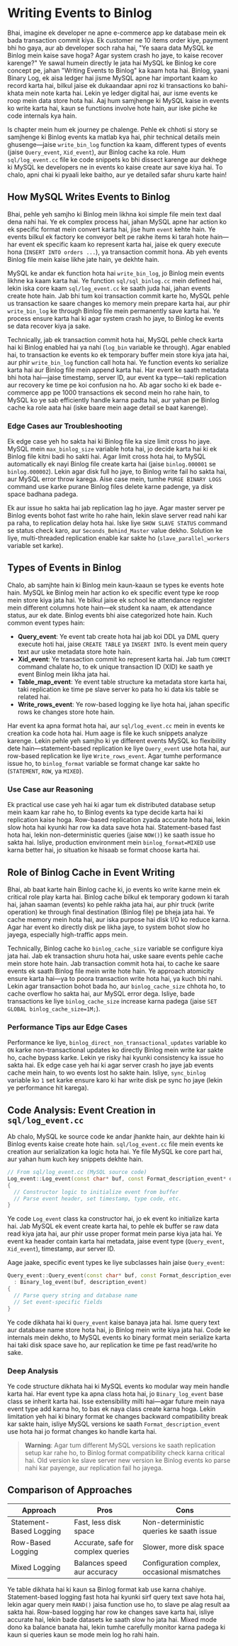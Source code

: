# Writing Events to Binlog

Bhai, imagine ek developer ne apne e-commerce app ke database mein ek bada transaction commit kiya. Ek customer ne 10 items order kiye, payment bhi ho gaya, aur ab developer soch raha hai, "Ye saara data MySQL ke Binlog mein kaise save hoga? Agar system crash ho jaye, to kaise recover karenge?" Ye sawal humein directly le jata hai MySQL ke Binlog ke core concept pe, jahan "Writing Events to Binlog" ka kaam hota hai. Binlog, yaani Binary Log, ek aisa ledger hai jisme MySQL apne har important kaam ko record karta hai, bilkul jaise ek dukaandaar apni roz ki transactions ko bahi-khata mein note karta hai. Lekin ye ledger digital hai, aur isme events ke roop mein data store hota hai. Aaj hum samjhenge ki MySQL kaise in events ko write karta hai, kaun se functions involve hote hain, aur iske piche ke code internals kya hain.

Is chapter mein hum ek journey pe chalenge. Pehle ek chhoti si story se samjhenge ki Binlog events ka matlab kya hai, phir technical details mein ghusenge—jaise `write_bin_log` function ka kaam, different types of events (jaise `Query_event`, `Xid_event`), aur Binlog cache ka role. Hum `sql/log_event.cc` file ke code snippets ko bhi dissect karenge aur dekhege ki MySQL ke developers ne in events ko kaise create aur save kiya hai. To chalo, apni chai ki pyaali leke baitho, aur ye detailed safar shuru karte hain!

## How MySQL Writes Events to Binlog

Bhai, pehle yeh samjho ki Binlog mein likhna koi simple file mein text daal dena nahi hai. Ye ek complex process hai, jahan MySQL apne har action ko ek specific format mein convert karta hai, jise hum `event` kehte hain. Ye events bilkul ek factory ke conveyor belt pe rakhe items ki tarah hote hain—har event ek specific kaam ko represent karta hai, jaise ek query execute hona (`INSERT INTO orders ...`), ya transaction commit hona. Ab yeh events Binlog file mein kaise likhe jate hain, ye dekhte hain.

MySQL ke andar ek function hota hai `write_bin_log`, jo Binlog mein events likhne ka kaam karta hai. Ye function `sql/sql_binlog.cc` mein defined hai, lekin iska core kaam `sql/log_event.cc` ke saath juda hai, jahan events create hote hain. Jab bhi tum koi transaction commit karte ho, MySQL pehle us transaction ke saare changes ko memory mein prepare karta hai, aur phir `write_bin_log` ke through Binlog file mein permanently save karta hai. Ye process ensure karta hai ki agar system crash ho jaye, to Binlog ke events se data recover kiya ja sake.

Technically, jab ek transaction commit hota hai, MySQL pehle check karta hai ki Binlog enabled hai ya nahi (`log_bin` variable ke through). Agar enabled hai, to transaction ke events ko ek temporary buffer mein store kiya jata hai, aur phir `write_bin_log` function call hota hai. Ye function events ko serialize karta hai aur Binlog file mein append karta hai. Har event ke saath metadata bhi hota hai—jaise timestamp, server ID, aur event ka type—taki replication aur recovery ke time pe koi confusion na ho. Ab agar socho ki ek bade e-commerce app pe 1000 transactions ek second mein ho rahe hain, to MySQL ko ye sab efficiently handle karna padta hai, aur yahan pe Binlog cache ka role aata hai (iske baare mein aage detail se baat karenge).

### Edge Cases aur Troubleshooting
Ek edge case yeh ho sakta hai ki Binlog file ka size limit cross ho jaye. MySQL mein `max_binlog_size` variable hota hai, jo decide karta hai ki ek Binlog file kitni badi ho sakti hai. Agar limit cross hota hai, to MySQL automatically ek nayi Binlog file create karta hai (jaise `binlog.000001` se `binlog.000002`). Lekin agar disk full ho jaye, to Binlog write fail ho sakta hai, aur MySQL error throw karega. Aise case mein, tumhe `PURGE BINARY LOGS` command use karke purane Binlog files delete karne padenge, ya disk space badhana padega.

Ek aur issue ho sakta hai jab replication lag ho jaye. Agar master server pe Binlog events bohot fast write ho rahe hain, lekin slave server read nahi kar pa raha, to replication delay hota hai. Iske liye `SHOW SLAVE STATUS` command se status check karo, aur `Seconds_Behind_Master` value dekho. Solution ke liye, multi-threaded replication enable kar sakte ho (`slave_parallel_workers` variable set karke).

## Types of Events in Binlog

Chalo, ab samjhte hain ki Binlog mein kaun-kaaun se types ke events hote hain. MySQL ke Binlog mein har action ko ek specific event type ke roop mein store kiya jata hai. Ye bilkul jaise ek school ke attendance register mein different columns hote hain—ek student ka naam, ek attendance status, aur ek date. Binlog events bhi aise categorized hote hain. Kuch common event types hain:

- **Query_event**: Ye event tab create hota hai jab koi DDL ya DML query execute hoti hai, jaise `CREATE TABLE` ya `INSERT INTO`. Is event mein query text aur uske metadata store hote hain.
- **Xid_event**: Ye transaction commit ko represent karta hai. Jab tum `COMMIT` command chalate ho, to ek unique transaction ID (XID) ke saath ye event Binlog mein likha jata hai.
- **Table_map_event**: Ye event table structure ka metadata store karta hai, taki replication ke time pe slave server ko pata ho ki data kis table se related hai.
- **Write_rows_event**: Ye row-based logging ke liye hota hai, jahan specific rows ke changes store hote hain.

Har event ka apna format hota hai, aur `sql/log_event.cc` mein in events ke creation ka code hota hai. Hum aage is file ke kuch snippets analyze karenge. Lekin pehle yeh samjho ki ye different events MySQL ko flexibility dete hain—statement-based replication ke liye `Query_event` use hota hai, aur row-based replication ke liye `Write_rows_event`. Agar tumhe performance issue ho, to `binlog_format` variable se format change kar sakte ho (`STATEMENT`, `ROW`, ya `MIXED`).

### Use Case aur Reasoning
Ek practical use case yeh hai ki agar tum ek distributed database setup mein kaam kar rahe ho, to Binlog events ka type decide karta hai ki replication kaise hoga. Row-based replication zyada accurate hota hai, lekin slow hota hai kyunki har row ka data save hota hai. Statement-based fast hota hai, lekin non-deterministic queries (jaise `NOW()`) ke saath issue ho sakta hai. Isliye, production environment mein `binlog_format=MIXED` use karna better hai, jo situation ke hisaab se format choose karta hai.

## Role of Binlog Cache in Event Writing

Bhai, ab baat karte hain Binlog cache ki, jo events ko write karne mein ek critical role play karta hai. Binlog cache bilkul ek temporary godown ki tarah hai, jahan saaman (events) ko pehle rakha jata hai, aur phir truck (write operation) ke through final destination (Binlog file) pe bheja jata hai. Ye cache memory mein hota hai, aur iska purpose hai disk I/O ko reduce karna. Agar har event ko directly disk pe likha jaye, to system bohot slow ho jayega, especially high-traffic apps mein.

Technically, Binlog cache ko `binlog_cache_size` variable se configure kiya jata hai. Jab ek transaction shuru hota hai, uske saare events pehle cache mein store hote hain. Jab transaction commit hota hai, to cache ke saare events ek saath Binlog file mein write hote hain. Ye approach atomicity ensure karta hai—ya to poora transaction write hota hai, ya kuch bhi nahi. Lekin agar transaction bohot bada ho, aur `binlog_cache_size` chhota ho, to cache overflow ho sakta hai, aur MySQL error dega. Isliye, bade transactions ke liye `binlog_cache_size` increase karna padega (jaise `SET GLOBAL binlog_cache_size=1M;`).

### Performance Tips aur Edge Cases
Performance ke liye, `binlog_direct_non_transactional_updates` variable ko `ON` karke non-transactional updates ko directly Binlog mein write kar sakte ho, cache bypass karke. Lekin ye risky hai kyunki consistency ka issue ho sakta hai. Ek edge case yeh hai ki agar server crash ho jaye jab events cache mein hain, to wo events lost ho sakte hain. Isliye, `sync_binlog` variable ko `1` set karke ensure karo ki har write disk pe sync ho jaye (lekin ye performance hit karega).

## Code Analysis: Event Creation in `sql/log_event.cc`

Ab chalo, MySQL ke source code ke andar jhankte hain, aur dekhte hain ki Binlog events kaise create hote hain. `sql/log_event.cc` file mein events ke creation aur serialization ka logic hota hai. Ye file MySQL ke core part hai, aur yahan hum kuch key snippets dekhte hain.

```cpp
// From sql/log_event.cc (MySQL source code)
Log_event::Log_event(const char* buf, const Format_description_event* description_event)
{
  // Constructor logic to initialize event from buffer
  // Parse event header, set timestamp, type code, etc.
}
```

Ye code `Log_event` class ka constructor hai, jo ek event ko initialize karta hai. Jab MySQL ek event create karta hai, to pehle ek buffer se raw data read kiya jata hai, aur phir usse proper format mein parse kiya jata hai. Ye event ka header contain karta hai metadata, jaise event type (`Query_event`, `Xid_event`), timestamp, aur server ID.

Aage jaake, specific event types ke liye subclasses hain jaise `Query_event`:

```cpp
Query_event::Query_event(const char* buf, const Format_description_event* description_event)
  : Binary_log_event(buf, description_event)
{
  // Parse query string and database name
  // Set event-specific fields
}
```

Ye code dikhata hai ki `Query_event` kaise banaya jata hai. Isme query text aur database name store hota hai, jo Binlog mein write kiya jata hai. Code ke internals mein dekho, to MySQL events ko binary format mein serialize karta hai taki disk space save ho, aur replication ke time pe fast read/write ho sake.

### Deep Analysis
Ye code structure dikhata hai ki MySQL events ko modular way mein handle karta hai. Har event type ka apna class hota hai, jo `Binary_log_event` base class se inherit karta hai. Isse extensibility milti hai—agar future mein naya event type add karna ho, to bas ek naya class create karna hoga. Lekin limitation yeh hai ki binary format ke changes backward compatibility break kar sakte hain, isliye MySQL versions ke saath `Format_description_event` use hota hai jo format changes ko handle karta hai.

> **Warning**: Agar tum different MySQL versions ke saath replication setup kar rahe ho, to Binlog format compatibility check karna critical hai. Old version ke slave server new version ke Binlog events ko parse nahi kar payenge, aur replication fail ho jayega.

## Comparison of Approaches

| **Approach**             | **Pros**                                      | **Cons**                                      |
|--------------------------|----------------------------------------------|----------------------------------------------|
| Statement-Based Logging  | Fast, less disk space                        | Non-deterministic queries ke saath issue     |
| Row-Based Logging        | Accurate, safe for complex queries          | Slower, more disk space                      |
| Mixed Logging            | Balances speed aur accuracy                 | Configuration complex, occasional mismatches |

Ye table dikhata hai ki kaun sa Binlog format kab use karna chahiye. Statement-based logging fast hota hai kyunki sirf query text save hota hai, lekin agar query mein `RAND()` jaisa function use ho, to slave pe alag result aa sakta hai. Row-based logging har row ke changes save karta hai, isliye accurate hai, lekin bade datasets ke saath slow ho jata hai. Mixed mode dono ka balance banata hai, lekin tumhe carefully monitor karna padega ki kaun si queries kaun se mode mein log ho rahi hain.